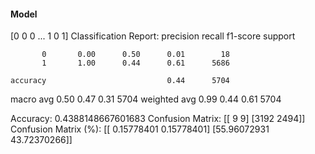 #### Model
[0 0 0 ... 1 0 1]
Classification Report:
              precision    recall  f1-score   support

           0       0.00      0.50      0.01        18
           1       1.00      0.44      0.61      5686

    accuracy                           0.44      5704
   macro avg       0.50      0.47      0.31      5704
weighted avg       0.99      0.44      0.61      5704

Accuracy: 0.4388148667601683
Confusion Matrix:
[[   9    9]
 [3192 2494]]
Confusion Matrix (%):
[[ 0.15778401  0.15778401]
 [55.96072931 43.72370266]]
